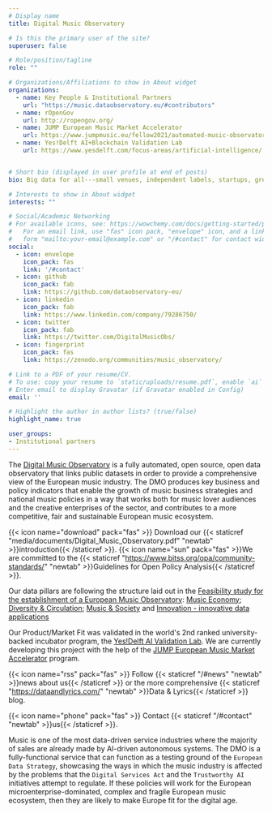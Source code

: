 ```yaml
---
# Display name
title: Digital Music Observatory

# Is this the primary user of the site?
superuser: false

# Role/position/tagline
role: ""

# Organizations/Affiliations to show in About widget
organizations:
  - name: Key People & Institutional Partners
    url: "https://music.dataobservatory.eu/#contributors"
  - name: rOpenGov
    url: http://ropengov.org/
  - name: JUMP European Music Market Accelerator
    url: https://www.jumpmusic.eu/fellow2021/automated-music-observatory/
  - name: Yes!Delft AI+Blockchain Validation Lab
    url: https://www.yesdelft.com/focus-areas/artificial-intelligence/


# Short bio (displayed in user profile at end of posts)
bio: Big data for all---small venues, independent labels, startups, great and undiscovered artists, and lead the way to create a truly inclusive, decentralized music observatory.

# Interests to show in About widget
interests: ""

# Social/Academic Networking
# For available icons, see: https://wowchemy.com/docs/getting-started/page-builder/#icons
#   For an email link, use "fas" icon pack, "envelope" icon, and a link in the
#   form "mailto:your-email@example.com" or "/#contact" for contact widget.
social:
  - icon: envelope
    icon_pack: fas
    link: '/#contact'
  - icon: github
    icon_pack: fab
    link: https://github.com/dataobservatory-eu/
  - icon: linkedin
    icon_pack: fab
    link: https://www.linkedin.com/company/79286750/
  - icon: twitter
    icon_pack: fab
    link: https://twitter.com/DigitalMusicObs/
  - icon: fingerprint
    icon_pack: fas
    link: https://zenodo.org/communities/music_observatory/

# Link to a PDF of your resume/CV.
# To use: copy your resume to `static/uploads/resume.pdf`, enable `ai` icons in 
# Enter email to display Gravatar (if Gravatar enabled in Config)
email: ''

# Highlight the author in author lists? (true/false)
highlight_name: true

user_groups:
- Institutional partners
---
```


The [Digital Music Observatory](project/music-observatory/)  is a fully automated, open source, open data observatory that links public datasets in order to provide a comprehensive view of the European music industry. The DMO produces key business and policy indicators that enable the growth of music business strategies and national music policies in a way that works both for music lover audiences and the creative enterprises of the sector, and contributes to a more competitive, fair and sustainable European music ecosystem. 

{{< icon name="download" pack="fas" >}} Download our {{< staticref "media/documents/Digital_Music_Observatory.pdf" "newtab" >}}introduction{{< /staticref >}}.  {{< icon name="sun" pack="fas" >}}We are committed to the {{< staticref "https://www.bitss.org/opa/community-standards/" "newtab" >}}Guidelines for Open Policy Analysis{{< /staticref >}}.


Our data pillars are following the structure laid out in the [Feasibility study for the establishment of a European Music Observatory](post/2020-11-16-european-music-observatory-feasibility/): [Music Economy](/pillars/music-and-society/); [Diversity & Circulation](/pillars/diversity-circulatoin/); [Music & Society](/pillars/music-and-society/) and [Innovation - innovative data applications](/#usecases)

Our Product/Market Fit was validated in the world's 2nd ranked university-backed incubator program, the [Yes!Delft AI Validation Lab](post/2020-09-25-yesdelft-validation/). We are currently developing this project with the help of the [JUMP European Music Market Accelerator](https://www.jumpmusic.eu/fellow2021/automated-music-observatory/) program. 

{{< icon name="rss" pack="fas" >}} Follow {{< staticref "/#news" "newtab" >}}news about us{{< /staticref >}} or the more comprehensive {{< staticref "https://dataandlyrics.com/" "newtab" >}}Data & Lyrics{{< /staticref >}}  blog.

{{< icon name="phone" pack="fas" >}} Contact {{< staticref "/#contact" "newtab" >}}us{{< /staticref >}}.

Music is one of the most data-driven service industries where the majority of sales are already made by AI-driven autonomous systems.  The DMO is a fully-functional service that can function as a testing ground of the `European Data Strategy`, showcasing the ways in which the music industry is affected by the problems that the `Digital Services Act` and the `Trustworthy AI` initiatives attempt to regulate. If these policies will work for the European microenterprise-dominated, complex and fragile European music ecosystem, then they are likely to make Europe fit for the digital age. 

